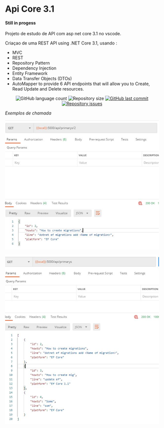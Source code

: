 # Api Core 3.1

#### Still in progess

Projeto de estudo de API com asp net core 3.1 no vscode.

Criaçao de uma REST API using .NET Core 3.1, usando :

* MVC
* REST
* Repository Pattern
* Dependency Injection
* Entity Framework
* Data Transfer Objects (DTOs)
* AutoMapper to provide 6 API endpoints that will allow you to Create, Read Update and Delete resources.

<p align="center">
  <img alt="GitHub language count" src="https://img.shields.io/github/languages/count/Douglasweb/ApiCore">

  <img alt="Repository size" src="https://img.shields.io/github/repo-size/Douglasweb/ApiCore">
  
  <a href="https://github.com/Douglasweb/ApiCore/commits/master">
    <img alt="GitHub last commit" src="https://img.shields.io/github/last-commit/Douglasweb/ApiCore">
  </a>

  <a href="https://github.com/Douglasweb/ApiCore/issues">
    <img alt="Repository issues" src="https://img.shields.io/github/issues/marcosjcs/be-the-hero">
  </a>
</p>


*Exemplos de chamada*

![Requtest 1](https://github.com/Douglasweb/ApiCore/blob/master/presentation/One.jpg)

![Requtest 2](https://github.com/Douglasweb/ApiCore/blob/master/presentation/All.jpg)